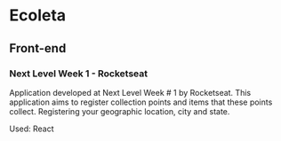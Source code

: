 # Ecoleta
## Front-end

### Next Level Week 1 - Rocketseat


Application developed at Next Level Week # 1 by Rocketseat.
This application aims to register collection points and items that these points collect. Registering your geographic location, city and state.

Used: React